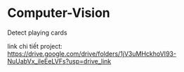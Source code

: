 # Computer-Vision
Detect playing cards

link chi tiết project:
    https://drive.google.com/drive/folders/1jV3uMHckhoVI93-NuUabVx_ileEeLVFs?usp=drive_link
